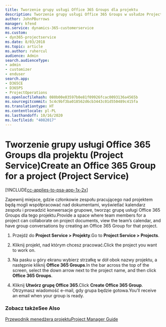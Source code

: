 ```yaml
---
title: Tworzenie grupy usługi Office 365 Groups dla projektu
description: Tworzenie grupy usługi Office 365 Groups w usłudze Project Service
author: JohnPBurrows
manager: kfend
ms.service: dynamics-365-customerservice
ms.custom:
- dyn365-projectservice
ms.date: 8/03/2018
ms.topic: article
ms.author: ruhercul
audience: Admin
search.audienceType:
- admin
- customizer
- enduser
search.app:
- D365CE
- D365PS
- ProjectOperations
ms.openlocfilehash: 080b00e03597b0e81f09926fcac0093136a4565b
ms.sourcegitcommit: 5c4c9bf3ba018562d6cb3443c01d550489c415fa
ms.translationtype: HT
ms.contentlocale: pl-PL
ms.lasthandoff: 10/16/2020
ms.locfileid: "4082017"
---
```

# <a name="create-an-office-365-group-for-a-project-project-service"></a><span data-ttu-id="2ca7d-103">Tworzenie grupy usługi Office 365 Groups dla projektu (Project Service)</span><span class="sxs-lookup"><span data-stu-id="2ca7d-103">Create an Office 365 Group for a project (Project Service)</span></span>

[!INCLUDE[cc-applies-to-psa-app-1x-2x](../includes/cc-applies-to-psa-app-1x-2x.md)]

<span data-ttu-id="2ca7d-104">Zapewnij miejsce, gdzie członkowie zespołu pracującego nad projektem będą mogli współpracować nad dokumentami, wyświetlać kalendarz zespołu i prowadzić konwersacje grupowe, tworząc grupę usługi Office 365 Groups dla tego projektu.</span><span class="sxs-lookup"><span data-stu-id="2ca7d-104">Provide a space where team members for a project can collaborate on project documents, view the team’s calendar, and have group conversations by creating an Office 365 Group for that project.</span></span>  
  
1.  <span data-ttu-id="2ca7d-105">Przejdź do **Project Service > Projekty**.</span><span class="sxs-lookup"><span data-stu-id="2ca7d-105">Go to **Project Service > Projects**.</span></span>  
  
2.  <span data-ttu-id="2ca7d-106">Kliknij projekt, nad którym chcesz pracować.</span><span class="sxs-lookup"><span data-stu-id="2ca7d-106">Click the project you want to work on.</span></span>  
  
3.  <span data-ttu-id="2ca7d-107">Na pasku u góry ekranu wybierz strzałkę w dół obok nazwy projektu, a następnie kliknij **Office 365 Groups**.</span><span class="sxs-lookup"><span data-stu-id="2ca7d-107">In the bar across the top of the screen, select the down arrow next to the project name, and then click **Office 365 Groups**.</span></span>  
  
4.  <span data-ttu-id="2ca7d-108">Kliknij **Utwórz grupę Office 365**.</span><span class="sxs-lookup"><span data-stu-id="2ca7d-108">Click **Create Office 365 Group**.</span></span> <span data-ttu-id="2ca7d-109">Otrzymasz wiadomość e-mail, gdy grupa będzie gotowa.</span><span class="sxs-lookup"><span data-stu-id="2ca7d-109">You’ll receive an email when your group is ready.</span></span>  
  
### <a name="see-also"></a><span data-ttu-id="2ca7d-110">Zobacz także</span><span class="sxs-lookup"><span data-stu-id="2ca7d-110">See Also</span></span>  
 [<span data-ttu-id="2ca7d-111">Przewodnik menedżera projektu</span><span class="sxs-lookup"><span data-stu-id="2ca7d-111">Project Manager Guide</span></span>](../psa/project-manager-guide.md)
